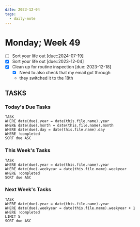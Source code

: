 ```yaml
---
date: 2023-12-04
tags:
  - daily-note
---
```


#  Monday; Week  49

- [ ] Sort your life out [due::2024-07-19]
- [x] Sort your life out [due::2023-12-04]
- [x] Clean up for routine inspection [due::2023-12-18]
	- [x] Need to also check that my email got through 
	- they switched it to the 18th

## TASKS
### Today's Due Tasks
```dataview
TASK 
WHERE date(due).year = date(this.file.name).year
WHERE date(due).month = date(this.file.name).month
WHERE date(due).day = date(this.file.name).day
WHERE !completed
SORT due ASC
```

### This Week's Tasks
```dataview
TASK 
WHERE date(due).year = date(this.file.name).year
WHERE date(due).weekyear = date(this.file.name).weekyear
WHERE !completed
SORT due ASC
```

### Next Week's Tasks
```dataview
TASK 
WHERE date(due).year = date(this.file.name).year
WHERE date(due).weekyear = date(this.file.name).weekyear + 1
WHERE !completed
LIMIT 5
SORT due ASC
```